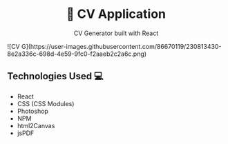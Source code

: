 <h1 align="center">📑 CV Application</h1>

<p align="center">
  CV Generator built with React
</p>
![CV G](https://user-images.githubusercontent.com/86670119/230813430-8e2a336c-698d-4e59-9fc0-f2aaeb2c2a6c.png)


## Technologies Used 💻
- React
- CSS (CSS Modules)
- Photoshop
- NPM
- html2Canvas
- jsPDF
